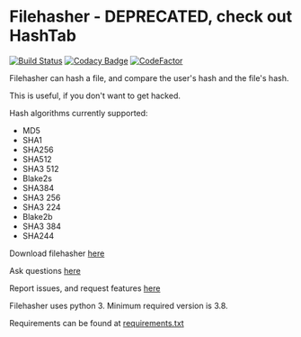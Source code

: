 # Filehasher - DEPRECATED, check out HashTab

[![Build Status](https://app.travis-ci.com/koviubi56/filehasher.svg?branch=main)](https://app.travis-ci.com/koviubi56/filehasher)
[![Codacy Badge](https://app.codacy.com/project/badge/Grade/35f52ab86273406f9ae7305733ad7233)](https://www.codacy.com/gh/koviubi56/filehasher/dashboard?utm_source=github.com&amp;utm_medium=referral&amp;utm_content=koviubi56/filehasher&amp;utm_campaign=Badge_Grade)
[![CodeFactor](https://www.codefactor.io/repository/github/koviubi56/filehasher/badge)](https://www.codefactor.io/repository/github/koviubi56/filehasher)

Filehasher can hash a file, and compare the user's hash and the file's hash.

This is useful, if you don't want to get hacked.

Hash algorithms currently supported:

* MD5
* SHA1
* SHA256
* SHA512
* SHA3 512
* Blake2s
* SHA384
* SHA3 256
* SHA3 224
* Blake2b
* SHA3 384
* SHA244

Download filehasher [here](https://github.com/koviubi56/filehasher/releases)

Ask questions [here](https://github.com/koviubi56/filehasher/discussions/categories/q-a)

Report issues, and request features [here](https://github.com/koviubi56/filehasher/issues/new/choose)

Filehasher uses python 3. Minimum required version is 3.8.

Requirements can be found at [requirements.txt](requirements.txt)
